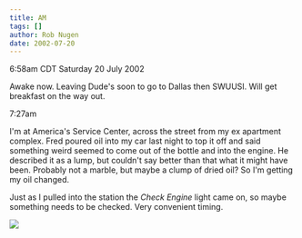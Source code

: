 ```yaml
---
title: AM
tags: []
author: Rob Nugen
date: 2002-07-20
---
```


<p class=date>6:58am CDT Saturday 20 July 2002</p>

<p>Awake now.  Leaving Dude's soon to go to Dallas then SWUUSI.  Will
get breakfast on the way out.</p>

<p class=date>7:27am</p>

<p>I'm at America's Service Center, across the street from my ex
apartment complex.  Fred poured oil into my car last night to top it
off and said something weird seemed to come out of the bottle and into
the engine.  He described it as a lump, but couldn't say better than
that what it might have been.  Probably not a marble, but maybe a
clump of dried oil?  So I'm getting my oil changed.</p>

<p>Just as I pulled into the station the <em>Check Engine</em> light
came on, so maybe something needs to be checked.  Very convenient
timing.</p>

<p><img src="/images/rob/wL-ROB.gif"/></p>
